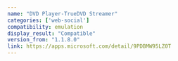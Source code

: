 ```yaml
---
name: "DVD Player-TrueDVD Streamer"
categories: ['web-social']
compatibility: emulation
display_result: "Compatible"
version_from: "1.1.8.0"
link: https://apps.microsoft.com/detail/9PDBMW95LZ0T
---
```


